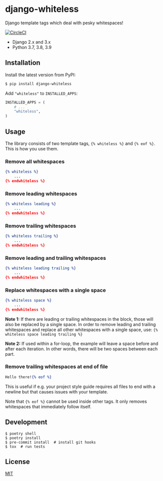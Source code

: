 # django-whiteless

Django template tags which deal with pesky whitespaces!

[![CircleCI](https://circleci.com/gh/denizdogan/django-whiteless/tree/master.svg?style=svg)](https://circleci.com/gh/denizdogan/django-whiteless/tree/master)

- Django 2.x and 3.x
- Python 3.7, 3.8, 3.9

## Installation

Install the latest version from PyPI:

```bash
$ pip install django-whiteless
```

Add `"whiteless"` to `INSTALLED_APPS`:

```python
INSTALLED_APPS = (
    # ...
    "whiteless",
)
```

## Usage

The library consists of two template tags, `{% whiteless %}` and `{% eof %}`.
This is how you use them.

### Remove all whitespaces

```djangotemplate
{% whiteless %}
    ...
{% endwhiteless %}
```

### Remove leading whitespaces

```djangotemplate
{% whiteless leading %}
    ...
{% endwhiteless %}
```

### Remove trailing whitespaces

```djangotemplate
{% whiteless trailing %}
    ...
{% endwhiteless %}
```

### Remove leading and trailing whitespaces

```djangotemplate
{% whiteless leading trailing %}
    ...
{% endwhiteless %}
```

### Replace whitespaces with a single space

```djangotemplate
{% whiteless space %}
    ...
{% endwhiteless %}
```

**Note 1:** If there are leading or trailing whitespaces in the block, those
will also be replaced by a single space. In order to remove leading and
trailing whitespaces and replace all other whitespaces with a single space,
use: `{% whiteless space leading trailing %}`

**Note 2:** If used within a for-loop, the example will leave a space before
and after each iteration. In other words, there will be two spaces between each
part.

### Remove trailing whitespaces at end of file

```djangotemplate
Hello there!{% eof %}
```

This is useful if e.g. your project style guide requires all files to end with
a newline but that causes issues with your template.

Note that `{% eof %}` cannot be used inside other tags. It only removes
whitespaces that immediately follow itself.

## Development

```shell
$ poetry shell
$ poetry install
$ pre-commit install  # install git hooks
$ tox  # run tests
```

## License

[MIT](LICENSE)

